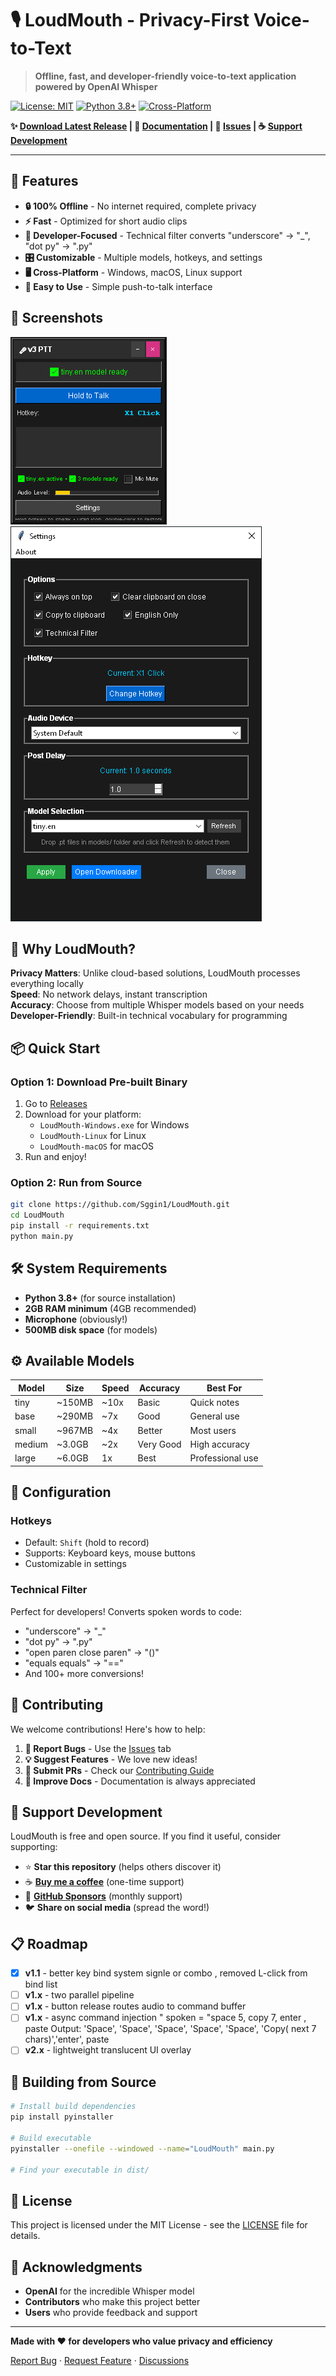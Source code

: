 # 🎙️ LoudMouth - Privacy-First Voice-to-Text

> **Offline, fast, and developer-friendly voice-to-text application powered by OpenAI Whisper**

[![License: MIT](https://img.shields.io/badge/License-MIT-yellow.svg)](https://opensource.org/licenses/MIT)
[![Python 3.8+](https://img.shields.io/badge/python-3.8+-blue.svg)](https://www.python.org/downloads/)
[![Cross-Platform](https://img.shields.io/badge/platform-Windows%20%7C%20macOS%20%7C%20Linux-lightgrey)](https://github.com/yourusername/LoudMouth)

**✨ [Download Latest Release](https://github.com/Sggin1/LoudMouth/releases) | 📖 [Documentation](./docs/) | 💬 [Issues](https://github.com/Sggin1/LoudMouth/issues) | ☕ [Support Development](https://ko-fi.com/YOURKOFIUSERNAME)**

---

## 🚀 Features

- **🔒 100% Offline** - No internet required, complete privacy
- **⚡ Fast** - Optimized for short audio clips
- **🎯 Developer-Focused** - Technical filter converts "underscore" → "_", "dot py" → ".py"
- **🎛️ Customizable** - Multiple models, hotkeys, and settings
- **🖥️ Cross-Platform** - Windows, macOS, Linux support
- **🎪 Easy to Use** - Simple push-to-talk interface

## 📸 Screenshots

![Main Interface](docs/screenshots/main.png)
![Settings Window](docs/screenshots/settings.png)


## 🎯 Why LoudMouth?

**Privacy Matters**: Unlike cloud-based solutions, LoudMouth processes everything locally  
**Speed**: No network delays, instant transcription  
**Accuracy**: Choose from multiple Whisper models based on your needs  
**Developer-Friendly**: Built-in technical vocabulary for programming  

## 📦 Quick Start

### Option 1: Download Pre-built Binary
1. Go to [Releases](https://github.com/Sggin1/LoudMouth/releases)
2. Download for your platform:
   - `LoudMouth-Windows.exe` for Windows
   - `LoudMouth-Linux` for Linux
   - `LoudMouth-macOS` for macOS
3. Run and enjoy!

### Option 2: Run from Source
```bash
git clone https://github.com/Sggin1/LoudMouth.git
cd LoudMouth
pip install -r requirements.txt
python main.py
```

## 🛠️ System Requirements

- **Python 3.8+** (for source installation)
- **2GB RAM minimum** (4GB recommended)
- **Microphone** (obviously!)
- **500MB disk space** (for models)

## ⚙️ Available Models

| Model | Size | Speed | Accuracy | Best For |
|-------|------|-------|----------|----------|
| tiny | ~150MB | ~10x | Basic | Quick notes |
| base | ~290MB | ~7x | Good | General use |
| small | ~967MB | ~4x | Better | Most users |
| medium | ~3.0GB | ~2x | Very Good | High accuracy |
| large | ~6.0GB | 1x | Best | Professional use |

## 🔧 Configuration

### Hotkeys
- Default: `Shift` (hold to record)
- Supports: Keyboard keys, mouse buttons
- Customizable in settings

### Technical Filter
Perfect for developers! Converts spoken words to code:
- "underscore" → "_"
- "dot py" → ".py"  
- "open paren close paren" → "()"
- "equals equals" → "=="
- And 100+ more conversions!

## 🤝 Contributing

We welcome contributions! Here's how to help:

1. **🐛 Report Bugs** - Use the [Issues](https://github.com/Sggin1/LoudMouth/issues) tab
2. **💡 Suggest Features** - We love new ideas!
3. **🔧 Submit PRs** - Check our [Contributing Guide](CONTRIBUTING.md)
4. **📖 Improve Docs** - Documentation is always appreciated

## 💖 Support Development

LoudMouth is free and open source. If you find it useful, consider supporting:

- ⭐ **Star this repository** (helps others discover it)
- ☕ **[Buy me a coffee](https://ko-fi.com/sggin1)** (one-time support)
- 💝 **[GitHub Sponsors](https://github.com/sponsors/Sggin1)** (monthly support)
- 🐦 **Share on social media** (spread the word!)

## 📋 Roadmap

- [x] **v1.1** - better key bind system signle or combo , removed L-click from bind list
- [ ] **v1.x** - two parallel pipeline
- [ ] **v1.x** - button release routes audio to command buffer
- [ ] **v1.x** - async command injection " 
   spoken = "space 5, copy 7, enter , paste
   Output: 'Space', 'Space', 'Space', 'Space', 'Space', 'Copy( next 7 chars)','enter', paste
- [ ] **v2.x** - lightweight translucent UI overlay

## 🔧 Building from Source

```bash
# Install build dependencies
pip install pyinstaller

# Build executable
pyinstaller --onefile --windowed --name="LoudMouth" main.py

# Find your executable in dist/
```

## 📄 License

This project is licensed under the MIT License - see the [LICENSE](LICENSE) file for details.

## 🙏 Acknowledgments

- **OpenAI** for the incredible Whisper model
- **Contributors** who make this project better
- **Users** who provide feedback and support

---

**Made with ❤️ for developers who value privacy and efficiency**

[Report Bug](https://github.com/sggin1/LoudMouth/issues) · [Request Feature](https://github.com/sggin1/LoudMouth/issues) · [Discussions](https://github.com/sggin1/LoudMouth/discussions)
